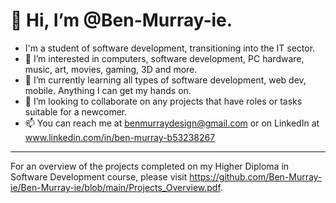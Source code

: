 <h1>👋 Hi, I’m @Ben-Murray-ie. </h1>

- I'm a student of software development, transitioning into the IT sector.
- 👀 I’m interested in computers, software development, PC hardware, music, art, movies, gaming, 3D and more.
- 🌱 I’m currently learning all types of software development, web dev, mobile. Anything I can get my hands on.
- 💞️ I’m looking to collaborate on any projects that have roles or tasks suitable for a newcomer. 
- 📫 You can reach me at benmurraydesign@gmail.com or on LinkedIn at www.linkedin.com/in/ben-murray-b53238267

---

For an overview of the projects completed on my Higher Diploma in Software Development course, please visit https://github.com/Ben-Murray-ie/Ben-Murray-ie/blob/main/Projects_Overview.pdf.

<!---
Ben-Murray-ie/Ben-Murray-ie is a ✨ special ✨ repository because its `README.md` (this file) appears on your GitHub profile.
You can click the Preview link to take a look at your changes.
--->

